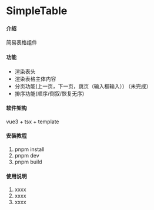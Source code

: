 # SimpleTable

#### 介绍
简易表格组件

#### 功能
- 渲染表头
- 渲染表格主体内容
- 分页功能(上一页，下一页，跳页（输入框输入）) （未完成）
- 排序功能(顺序/倒叙/恢复无序)

#### 软件架构
vue3 + tsx + template


#### 安装教程

1.  pnpm install
2.  pnpm dev
3.  pnpm build

#### 使用说明

1.  xxxx
2.  xxxx
3.  xxxx


